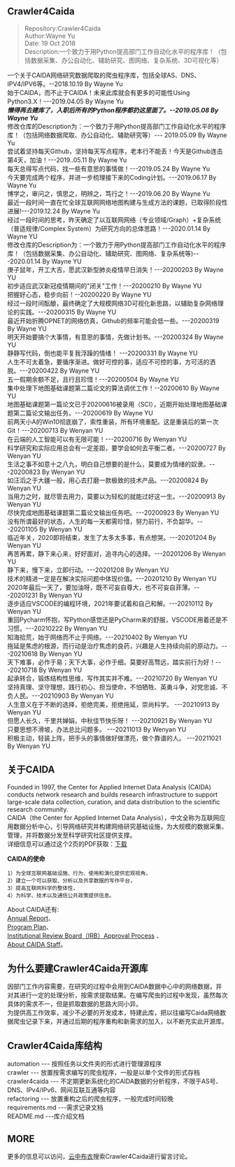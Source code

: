 ## Crawler4Caida
>Repository:Crawler4Caida<br>
>Author:Wayne Yu<br>
>Date: 19 Oct 2018<br>
>Description:一个致力于用Python提高部门工作自动化水平的程序库！（包括数据采集、办公自动化、辅助研究、图网络、复杂系统、3D可视化等）<br>
>

一个关于CAIDA网络研究数据爬取的爬虫程序库，包括全球AS、DNS、IPV4/IPV6等。--2018.10.19 By Wayne Yu<br>
始于CAIDA，而不止于CAIDA！未来此库就会有更多的可能性Using Python3.X！---2019.04.05 By Wayne Yu<br>
_**懒得再去建库了，入职后所有的Python程序都扔这里面了。--2019.05.08 By Wayne Yu**_<br>
修改仓库的Description为：一个致力于用Python提高部门工作自动化水平的程序库！（包括网络数据爬取、办公自动化、辅助研究等）--- 2019.05.09 By Wayne Yu<br>
尝试着坚持每天Github，坚持每天写点程序，老本行不能丢！今天是Github连击第4天，加油！---2019..05.11 By Wayne Yu<br>
每天总得写点代码，找一些有意思的事情做！---2019.05.24 By Wayne Yu<br>
今天要完成两个程序，并进一步梳理接下来的Coding计划。---2019.06.17 By Wayne Yu<br>
博学之，审问之，慎思之，明辨之，笃行之！---2019.06.20 By Wayne Yu<br>
最近一段时间一直在忙全球互联网网络地图构建与生成方法的课题，已取得阶段性进展!---2019.12.24 By Wayne Yu<br>
经过一段时间的思考，昨天确定了以互联网网络（专业领域/Graph）+复杂系统（普适规律/Complex System）为研究方向的总体思路！---2020.01.14 By Wayne YU<br>
修改仓库的Description为：一个致力于用Python提高部门工作自动化水平的程序库！（包括数据采集、办公自动化、辅助研究、图网络、复杂系统等)---2020.01.14 By Wayne YU<br>
庚子鼠年，开工大吉，愿武汉新型肺炎疫情早日消失！---20200203 By Wayne YU<br>
初步适应武汉新冠疫情期间的"闭关"工作！---20200210 By Wayne YU<br>
把握好心态，稳步向前！--20200220 By Wayne YU<br>
经过一段时间酝酿，最终确定了大规模网络3D可视化新思路，以辅助复杂网络理论的实践。---20200315 By Wayne YU<br>
最近开始折腾OPNET的网络仿真，Github的频率可能会低一些。---20200319 By Wayne YU<br>
明天开始要搞个大事情，有意思的事情，先做计划书。---20200324 By Wayne YU<br>
静静写代码，倒也能平复我浮躁的情绪！ ---20200331 By Wayne YU<br>
人生不可太着急，要循序渐进。做好可控的事，适应不可控的事，方可活的洒脱。---20200422 By Wayne YU<br>
五一假期余额不足，且行且珍惜！---20200504 By Wayne YU<br>
集中处理下地图基础课题第二篇论文的算法调优工作！--20200610 By Wayne YU<br>
地图基础课题第一篇论文已于20200616被录用（SCI），近期开始处理地图基础课题第二篇论文输出任务。---20200619 By Wayne YU<br>
前两天小A的Win10彻底崩了，索性重装，所有环境重配。这是重装后的第一次Git！---20200713 By Wenyan YU<br>
在云端的人工智能可以有无限可能！---20200716 By Wenyan YU<br>
科学研究和实际应用总会有一定差距，要学会如何去平衡二者。---20200727 By Wenyan YU<br>
生活之事不如意十之八九，明白自己想要的是什么，莫要成为情绪的奴隶。---20200823 By Wenyan YU<br>
如汪滔之于大疆一般，用心去打磨一款极致的技术产品。---20200824 By Wenyan YU<br>
当用力之时，就尽管去用力，莫要以为轻松的就能过好这一生。---20200913 By Wenyan YU<br>
尽快完成地图基础课题第二篇论文输出任务吧。---20200923 By Wenyan YU<br>
没有所谓最好的状态，人生的每一天都需珍惜，努力前行，不负韶华。---20201105 By Wenyan YU<br>
临近年关，2020即将结束，发生了太多太多事，有点想哭。---20201204 By Wenyan YU<br>
再苦再累，静下来心来，好好面对，追寻内心的选择。---20201206 By Wenyan YU<br>
静下来，慢下来，立即行动。---20201208 By Wenyan YU<br>技术的精进一定是在解决实际问题中体现价值。---20201210 By Wenyan YU<br>
2020年最后一天了，要加油呀，既不可妄自尊大，也不可妄自菲薄。---20201231 By Wenyan YU<br>
逐步适应VSCODE的编程环境，2021年要试着和自己和解。---20210112 By Wenyan YU<br>
重回Pycharm怀抱，写Python感觉还是PyCharm来的舒服，VSCODE用着还是不习惯。---20210222 By Wenyan YU<br>
知海拾荒，始于网络而不止于网络。---20210402 By Wenyan YU <br>
拖延是焦虑的根源，而行动是治疗焦虑的良药，兴趣是人生持续向前的原动力。---20210618 By Wenyan YU <br>
天下难事，必作于易；天下大事，必作于细。莫要好高骛远，踏实前行为好！---20210718 By Wenyan YU <br>
起承转合，锻炼结构性思维，写作其实并不难。---20210720 By Wenyan YU<br>
坚持真理、坚守理想，践行初心、担当使命，不怕牺牲、英勇斗争，对党忠诚、不负人民。---20210903 By Wenyan YU<br>
人生意义在于不断的选择，拒绝完美，拒绝拖延，崇尚科学。 ---20210913 By Wenyan YU<br>
但愿人长久，千里共婵娟，中秋佳节快乐呀！ ---20210921 By Wenyan YU<br>
只要思想不滑坡，办法总比问题多。 ---20211013 By Wenyan YU<br>
积极主动，轻装上阵，把手头的事情做好做漂亮，做个靠谱的人。 ---20211021 By Wenyan YU<br>


## 关于CAIDA
Founded in 1997, the Center for Applied Internet Data Analysis (CAIDA) conducts network research and builds research infrastructure to support large-scale data collection, curation, and data distribution to the scientific research community.<br>
CAIDA（the Center for Applied Internet Data Analysis），中文全称为互联网应用数据分析中心，引导网络研究并构建网络研究基础设施，为大规模的数据采集、管理，并将数据分发至科学研究社区提供支撑。<br>
详细信息可以通过这个2页的PDF获取：[下载](http://www.caida.org/publications/posters/eps/caida-infosheet-2016.pdf)<br>

**CAIDA的使命**<br>
```
1）为全球互联网基础设施、行为、使用和演化提供宏观视角，
2）建立一个可以获取、分析以及共享数据的写作平台，
3）提高互联网科学的整体性，
4）为科学、技术以及通信公共政策提供信息。
```
About CAIDA还有:<br>
[Annual Report](http://www.caida.org/home/about/annualreports/)、<br>
[Program Plan](http://www.caida.org/home/about/progplan/)、<br>
[Institutional Review Board（IRB）Approval Process](http://www.caida.org/home/about/irb/) 、<br>
[About CAIDA Staff](http://www.caida.org/home/staff/)。<br>
## 为什么要建Crawler4Caida开源库

因部门工作内容需要，在研究的过程中会用到CAIDA数据中心中的网络数据，并对其进行一定的处理分析，按需求提取结果。在编写爬虫的过程中发现，虽然每次具体的需求不一，但是抓取数据的思路大同小异。<br>
为提供高工作效率，减少不必要的开发成本，特建此库，把以往编写Caida网络数据爬虫记录下来，并通过后期的程序重构和新需求的加入，以不断充实此开源库。

## Crawler4Caida库结构

automation --- 按照任务以文件夹的形式进行管理源程序<br>
crawler --- 放置按需求编写的爬虫程序，一般是以单个文件的形式存档<br>
crawler4caida --- 不定期更新系统化的CAIDA数据的分析程序，不限于AS号、DNS、IPv4/IPv6、网间互联互通等内容<br>
refactoring --- 放置重构之后的爬虫程序，一般完成时间较晚<br>
requirements.md  ---需求记录文档<br>
README.md  ---库介绍文档<br>

## MORE

更多的信息可以访问，[云中布衣](http://www.mryu.top/)搜索Crawler4Caida进行留言讨论。